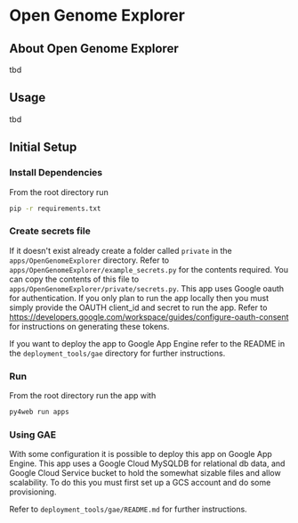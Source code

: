 # Open Genome Explorer

## About Open Genome Explorer

tbd

## Usage

tbd

## Initial Setup

### Install Dependencies

From the root directory run

```bash
pip -r requirements.txt
```

### Create secrets file

If it doesn't exist already create a folder called `private` in the `apps/OpenGenomeExplorer` directory. Refer to `apps/OpenGenomeExplorer/example_secrets.py` for the contents required. You can copy the contents of this file to `apps/OpenGenomeExplorer/private/secrets.py`.
This app uses Google oauth for authentication. If you only plan to run the app locally then you must simply provide the OAUTH client_id and secret to run the app.
Refer to <https://developers.google.com/workspace/guides/configure-oauth-consent> for instructions on generating these tokens.

If you want to deploy the app to Google App Engine refer to the README in the `deployment_tools/gae` directory for further instructions.

### Run

From the root directory run the app with

```bash
py4web run apps
```

### Using GAE

With some configuration it is possible to deploy this app on Google App Engine. This app uses a Google Cloud MySQLDB for relational db data, and Google Cloud Service bucket to hold the somewhat sizable files and allow scalability. To do this you must first set up a GCS account and do some provisioning.

Refer to `deployment_tools/gae/README.md` for further instructions.
